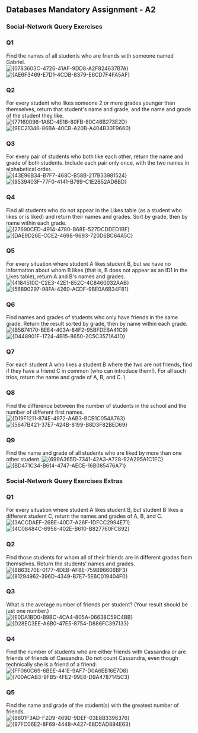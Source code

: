 ## Databases Mandatory Assignment - A2

### **Social-Network Query Exercises**
### Q1
Find the names of all students who are friends with someone named Gabriel. \
![{0783603C-4726-41AF-9DD8-A2F824637B7A}](https://github.com/user-attachments/assets/3e8bc346-6ddf-47e0-b666-f6a1358d0e1a)
![{AE6F3469-E7D1-4CDB-8379-E6CD7F4FA5AF}](https://github.com/user-attachments/assets/fedc9361-e972-4bee-aed3-a74be5c13711)

### Q2
For every student who likes someone 2 or more grades younger than themselves, return that student's name and grade, and the name and grade of the student they like. \
![{77160096-1A8D-4E18-80FB-80C46B273E2D}](https://github.com/user-attachments/assets/91745829-2d35-4fbd-9f42-ebc41e8dcc00)
![{9EC21346-86BA-40CB-A20B-A404B30F9660}](https://github.com/user-attachments/assets/dcf9d2bf-80e0-450e-97ed-5d740752639d)

### Q3
For every pair of students who both like each other, return the name and grade of both students. Include each pair only once, with the two names in alphabetical order. \
![{43E96B34-B7F7-468C-B58B-217B33981524}](https://github.com/user-attachments/assets/76626cc3-603e-47ae-92ec-c8cd340adb14)
![{9539403F-77F0-4141-B799-C1E2B52AD6BD}](https://github.com/user-attachments/assets/68cf9673-9f36-4926-9c5f-1b9ce529f4ed)

### Q4
Find all students who do not appear in the Likes table (as a student who likes or is liked) and return their names and grades. Sort by grade, then by name within each grade. \
![{27690CED-4914-4780-B68E-527DCDDED1BF}](https://github.com/user-attachments/assets/2acfaab2-f090-4a62-b313-950028fb583f)
![{DAE9D26E-CCE2-4698-9693-720D6BC64A5C}](https://github.com/user-attachments/assets/e395ea72-32fd-4afb-94ce-83091124c3cf)

### Q5
For every situation where student A likes student B, but we have no information about whom B likes (that is, B does not appear as an ID1 in the Likes table), return A and B's names and grades. \
![{4184510C-C2E3-42E1-852C-4C8460032AAB}](https://github.com/user-attachments/assets/517e7be5-103f-466a-98ca-5fda1d4f6bb6)
![{56890297-98FA-4260-ACDF-9BE0A6B34F81}](https://github.com/user-attachments/assets/6a8d713c-e29b-4768-8e53-46d146af3785)

### Q6
Find names and grades of students who only have friends in the same grade. Return the result sorted by grade, then by name within each grade. \
![{B5674170-BEE4-403A-84F2-95BFDEBA41C9}](https://github.com/user-attachments/assets/e447cff9-c22e-4b10-973c-7372a7314f6c)
![{D448901F-1724-4B15-8650-2C5C3571A41D}](https://github.com/user-attachments/assets/e9d08e87-bbcf-403d-b1b1-20e034380718)

### Q7
For each student A who likes a student B where the two are not friends, find if they have a friend C in common (who can introduce them!). For all such trios, return the name and grade of A, B, and C. \

### Q8
Find the difference between the number of students in the school and the number of different first names.
![{D19F1211-874E-4972-AAB3-BCB1C054A763}](https://github.com/user-attachments/assets/c7979c55-fa72-483f-b397-e7f1bc9c9b33)
![{5647B421-37E7-424B-8199-B8D3F82BED69}](https://github.com/user-attachments/assets/a8d77572-4cee-47a9-8311-a12c6316a473)

### Q9
Find the name and grade of all students who are liked by more than one other student.
![{699A365D-7341-42A3-A728-92A295A1C1EC}](https://github.com/user-attachments/assets/1e3fa83a-fa44-4fb8-bcf8-24a79201d3d5)
![{BD471C34-B614-4747-AECE-16B085476A71}](https://github.com/user-attachments/assets/669674a7-ed7a-472c-b011-e50aa626fafc)


### **Social-Network Query Exercises Extras**
### Q1
For every situation where student A likes student B, but student B likes a different student C, return the names and grades of A, B, and C. \
![{3ACCDAEF-26BE-40D7-A26F-1DFCC2994E71}](https://github.com/user-attachments/assets/42e8189c-db7c-4ca5-ad09-d79eb4ddda85)
![{4C08484C-6958-402E-B610-B827760FC892}](https://github.com/user-attachments/assets/04f99705-bddc-44d6-88a1-955075383d63)

### Q2
Find those students for whom all of their friends are in different grades from themselves. Return the students' names and grades. \
![{8B63E70E-0177-4DEB-AF8E-759B96606BF3}](https://github.com/user-attachments/assets/53443620-415e-4c32-93a7-1c2ceb41bb9a)
![{81294962-396D-4349-B7E7-5E6C019404F0}](https://github.com/user-attachments/assets/495fa803-15cd-4a4f-a294-26988a4d3d70)

### Q3
What is the average number of friends per student? (Your result should be just one number.) \
![{E0DA1BD0-B9BC-4CA4-805A-06638C59C4BB}](https://github.com/user-attachments/assets/3eb3db26-6f44-4cc2-805a-61373f0ee263)
![{D28EC3EE-A6B0-47E5-8754-D886FC397133}](https://github.com/user-attachments/assets/deb50461-220d-4471-b952-e36042f6e6ff)

### Q4
Find the number of students who are either friends with Cassandra or are friends of friends of Cassandra. Do not count Cassandra, even though technically she is a friend of a friend. \
![{FF060C69-6BEE-441E-9AF7-D0A6EB16E7D8}](https://github.com/user-attachments/assets/b2d5f5bc-793f-464a-a3b3-b89d6b9020f0)
![{700ACAB3-9FB5-4FE2-99E6-D9A4787145C3}](https://github.com/user-attachments/assets/08f3fb71-7aea-44d5-92dd-3c6060160da8)


### Q5
Find the name and grade of the student(s) with the greatest number of friends. \
![{8601F3AD-F2D9-469D-9DEF-03E8B3396376}](https://github.com/user-attachments/assets/129270ce-670d-4bd6-b9aa-966520420bc4)
![{87FC06E2-8F69-4448-A427-68D5AD894E63}](https://github.com/user-attachments/assets/3f720f1a-1d32-4213-be84-d26c8a1e6005)

